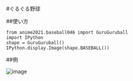 #ぐるぐる野球

##使い方

```
from anime2021.baseball046 import GuruGuruball
import IPython
shape = GuruGuruball()
IPython.display.Image(shape.BASEBALL())
```

##例

![image](file:///C:/Users/Mizuki%20Suzuki/Downloads/anime.png)
